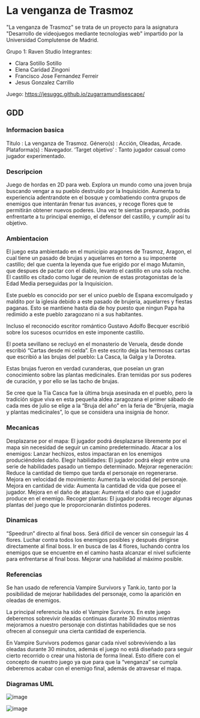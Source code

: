 # La venganza de Trasmoz

"La venganza de Trasmoz" se trata de un proyecto para la asignatura "Desarrollo de videojuegos mediante tecnologias web" impartido por la Universidad Complutense de Madrid. 

Grupo 1: Raven Studio
Integrantes:
<ul>
<li> Clara Sotillo Sotillo </li>
<li> Elena Caridad Zingoni </li>
<li> Francisco Jose Fernandez Ferreir </li>
<li> Jesus Gonzalez Carrillo </li>
</ul>

Juego: https://jesuggc.github.io/zugarramundisescape/

<h2> GDD </h2>
<h3>Informacion basica</h3>
Título			: La venganza de Trasmoz.
Género(s)		: Acción, Oleadas, Arcade.
Plataforma(s)	: Navegador.
‘Target objetivo’	: Tanto jugador casual como jugador experimentado.


<h3>Descripcion </h3>
Juego de hordas en 2D para web. Explora un mundo como una joven bruja buscando vengar a su pueblo destruído por la Inquisición. Aumenta tu experiencia adentrandote en el bosque y combatiendo contra grupos de enemigos que intentarán frenar tus avances, y recoge flores que te permitirán obtener nuevos poderes. Una vez te sientas preparado, podrás enfrentarte a tu principal enemigo, el defensor del castillo, y cumplir así tu objetivo.

<h3>Ambientacion</h3>
El juego esta ambientado en el municipio aragones de Trasmoz, Aragon, el cual tiene un pasado de brujas y aquelarres en torno a su imponente castillo; del que cuenta la leyenda que fue erigido por el mago Mutamin, que despues de pactar con el diablo, levanto el castillo en una sola noche. El castillo es citado como lugar de reunion de estas protagonistas de la Edad Media perseguidas por la Inquisicion. 

Este pueblo es conocido por ser el unico pueblo de Espana excomulgado y maldito por la iglesia debido a este pasado de brujeria, aquelarres y fiestas paganas. Esto se mantiene hasta dia de hoy puesto que ningun Papa ha redimido a este pueblo zaragozano ni a sus habitantes.

Incluso el reconocido escritor romántico Gustavo Adolfo Becquer escribió sobre los sucesos ocurridos en este imponente castillo.

El poeta sevillano se recluyó en el monasterio de Veruela, desde donde escribió “Cartas desde mi celda”. En este escrito deja las hermosas cartas que escribió a las brujas del pueblo: La Casca, la Galga y la Dorotea.

Estas brujas fueron en verdad curanderas, que poseían un gran conocimiento sobre las plantas medicinales. Eran temidas por sus poderes de curación, y por ello se las tacho de brujas.

Se cree que la Tía Casca fue la última bruja asesinada en el pueblo, pero la tradición sigue viva en esta pequeña aldea zaragozana el primer sábado de cada mes de julio se elige a la “Bruja del año” en la feria de “Brujería, magia y plantas medicinales”, lo que se considera una insignia de honor.

<h3> Mecanicas</h3>
Desplazarse por el mapa: El jugador podrá desplazarse libremente por el mapa sin necesidad de seguir un camino predeterminado.
Atacar a los enemigos: Lanzar hechizos, estos impactaran en los enemigos produciéndoles daño.
Elegir habilidades: El jugador podrá elegir entre una serie de habilidades pasado un tiempo determinado.
    Mejorar regeneración: Reduce la cantidad de tiempo que tarda el personaje en regenerarse.
    Mejora en velocidad de movimiento: Aumenta la velocidad del personaje.
    Mejora en cantidad de vida: Aumenta la cantidad de vida que posee el jugador.
    Mejora en el daño de ataque: Aumenta el daño que el jugador produce en el enemigo.
Recoger plantas: El jugador podrá recoger algunas plantas del juego que le proporcionarán distintos poderes.

<h3> Dinamicas</h3>
“Speedrun” directo al final boss. Será difícil de vencer sin conseguir las 4 flores.
Luchar contra todos los enemigos posibles y después dirigirse directamente al final boss.
Ir en busca de las 4 flores, luchando contra los enemigos que se encuentre en el camino hasta alcanzar el nivel suficiente para enfrentarse al final boss.
Mejorar una habilidad al máximo posible.

<h3> Referencias</h3>
Se han usado de referencia Vampire Survivors y Tank.io, tanto por la posibilidad de mejorar habilidades del personaje, como la aparición en oleadas de enemigos.

La principal referencia ha sido el Vampire Survivors. En este juego deberemos sobrevivir oleadas continuas durante 30 minutos mientras mejoramos a nuestro personaje con distintas habilidades que se nos ofrecen al conseguir una cierta cantidad de experiencia.

En Vampire Survivors podemos ganar cada nivel sobreviviendo a las oleadas durante 30 minutos, además el juego no está diseñado para seguir cierto recorrido o crear una historia de forma lineal. Esto difiere con el concepto de nuestro juego ya que para que la “venganza” se cumpla deberemos acabar con el enemigo final, además de atravesar el mapa.

<h3>Diagramas UML</h3>

![image](https://user-images.githubusercontent.com/105007813/228625165-6999b298-92fe-4c9e-a4c8-086290197390.png)

![image](https://user-images.githubusercontent.com/105007813/228625273-3e89896b-4a84-4dc7-a229-9c8bde8619db.png)
